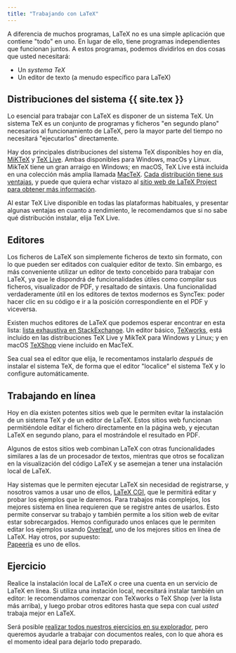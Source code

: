 ```yaml
---
title: "Trabajando con LaTeX"
---
```


A diferencia de muchos programas, LaTeX no es una simple aplicación que contiene
"todo" en uno. En lugar de ello, tiene programas independientes que funcionan juntos.
A estos programas, podemos dividirlos en dos cosas que usted necesitará:

- Un _systema TeX_
- Un editor de texto (a menudo específico para LaTeX)

## Distribuciones del sistema {{ site.tex }}

Lo esencial para trabajar con LaTeX es disponer de un sistema TeX. Un sistema TeX es
un conjunto de programas y ficheros "en segundo plano" necesarios al funcionamiento 
de LaTeX, pero la mayor parte del tiempo no necesitará "ejecutarlos" directamente.   

Hay dos principales distribuciones del sistema TeX disponibles hoy en día,
[MiKTeX](https://www.miktex.org) y [TeX Live](https://tug.org/texlive). Ambas
disponibles para Windows, macOs y Linux.
MikTeX tiene un gran arraigo en Windows;
en macOS, TeX Live está incluida en una colección más amplia llamada [MacTeX](http://www.tug.org/mactex/).
[Cada distribución tiene sus ventajas](https://tex.stackexchange.com/questions/20036), y puede
que quiera echar vistazo al [sitio web de LaTeX Project 
para obtener más información](https://www.latex-project.org/get/).

Al estar TeX Live disponible en todas las plataformas habituales, y presentar algunas
ventajas en cuanto a rendimiento, le recomendamos que si no sabe qué distribución instalar,
elija TeX Live.

## Editores

Los ficheros de LaTeX son simplemente ficheros de texto sin formato, con lo que pueden ser 
editados con cualquier editor de texto. Sin embargo, es más conveniente utilizar
un editor de texto concebido para trabajar con LaTeX, ya que le dispondrá de funcionalidades
útiles como compilar sus ficheros, visualizador de PDF, y resaltado de sintaxis. Una
funcionalidad verdaderamente útil en los editores de textos modernos es SyncTex: poder
hacer clic en su código e ir a la posición correspondiente en el PDF y viceversa.   

Existen muchos editores de LaTeX que podemos esperar encontrar en esta lista: 
[lista exhaustiva en StackExchange](https://tex.stackexchange.com/questions/339/latex-editors-ides).
Un editor básico, [TeXworks](https://tug.org/texworks), está incluido en las distribuciones
TeX Live y MikTeX para Windows y Linux; y en macOS [TeXShop](https://pages.uoregon.edu/koch/texshop/)
viene incluido en MacTeX.  

Sea cual sea el editor que elija, le recomentamos instalarlo _después_ de instalar el 
sistema TeX, de forma que el editor "localice" el sistema TeX y lo configure automáticamente. 

## Trabajando en línea

Hoy en día existen potentes sitios web que le permiten evitar la
instalación de un sistema TeX y de un editor de LaTeX. Estos sitios web
funcionan permitiéndole editar el fichero directamente en la página web, y 
ejecutan LaTeX en segundo plano, para el mostrándole el resultado en PDF.

Algunos de estos sitios web combinan LaTeX con otras funcionalidades similares a las
de un procesador de textos, mientras que otros se focalizan en la visualización del 
código LaTeX y se asemejan a tener una instalación local de LaTeX. 

Hay sistemas que le permiten ejecutar LaTeX sin necesidad de registrarse, y nosotros
vamos a usar uno de ellos, 
[LaTeX CGI](https://latexcgi.xyz), que le permitirá
editar y probar los ejemplos que le daremos. Para trabajos más complejos, los mejores
sistema en línea requieren que se registre antes de usarlos. Esto permite conservar
su trabajo y también permite a los sition web de evitar estar sobrecargados. Hemos configurado
unos enlaces que le permiten editar los ejemplos usando [Overleaf](https://www.overleaf.com), 
uno de los mejores sitios en línea de LaTeX. Hay otros, por supuesto:  
[Papeeria](https://papeeria.com/) es uno de ellos.

## Ejercicio

Realice la instalación local de LaTeX _o_ cree una cuenta en un servicio de 
LaTeX en línea. Si utiliza una instación local, necesitará instalar también
un editor: le recomendamos comenzar con TeXworks o TeX Shop (ver la lista 
más arriba), y luego probar otros editores hasta que sepa con cual _usted_
trabaja mejor en LaTeX.

Será posible [realizar todos nuestros ejercicios en su explorador](help), pero queremos 
ayudarle a trabajar con documentos reales, con lo que ahora es el momento ideal
para dejarlo todo preparado.
